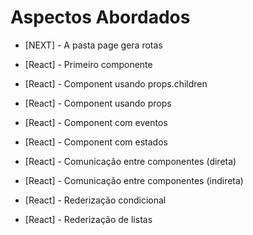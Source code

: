 # Aspectos Abordados

- [NEXT] - A pasta page gera rotas
- [React] - Primeiro componente
- [React] - Component usando props.children
- [React] - Component usando props
- [React] - Component com eventos
  
- [React] - Component com estados
- [React] - Comunicação entre componentes (direta)
- [React] - Comunicação entre componentes (indireta)
- [React] - Rederização condicional
- [React] - Rederização de listas